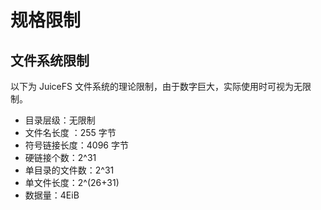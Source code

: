 # 规格限制

## 文件系统限制

以下为 JuiceFS 文件系统的理论限制，由于数字巨大，实际使用时可视为无限制。

* 目录层级：无限制
* 文件名长度 ：255 字节
* 符号链接长度：4096 字节
* 硬链接个数：2^31
* 单目录的文件数：2^31
* 单文件长度：2^(26+31)
* 数据量：4EiB
